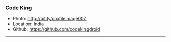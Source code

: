 ### Code King

- Photo: http://bit.ly/profileimage007
- Location: India
- Github: https://github.com/codekingdroid

***
